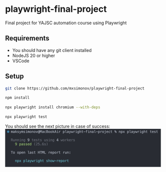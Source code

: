 # playwright-final-project

Final project for YAJSC automation course using Playwright

## Requirements

* You should have any git client installed
* NodeJS 20 or higher
* VSCode

## Setup
```bash
git clone https://github.com/mxsimonov/playwright-final-project
```

```bash
npm install
```

```bash
npx playwright install chromium --with-deps
```

```bash
npx playwright test
```

You should see the next picture in case of success:
![alt text](image.png)